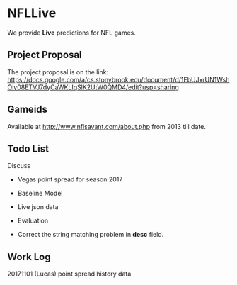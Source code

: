 # NFLLive

We provide **Live** predictions for NFL games.

## Project Proposal
The project proposal is on the link:
https://docs.google.com/a/cs.stonybrook.edu/document/d/1EbUJxrUN1WshOiy08ETVJ7dyCaWKLIqSlK2UtW0QMD4/edit?usp=sharing

## Gameids 
Available at http://www.nflsavant.com/about.php from 2013 till date.

## Todo List

Discuss

- Vegas point spread for season 2017
- Baseline Model

- Live json data

- Evaluation

- Correct the string matching problem in **desc** field.


## Work Log

20171101 (Lucas) point spread history data
